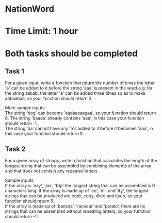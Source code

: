 
# NationWord
# Time Limit: 1 hour
# Both tasks should be completed

## Task 1
For a given input, write a function that return the number of times the letter 'a' can be added to it before the string 'aaa' is present in the word e.g. for the string aabab, the letter 'a' can be added three times so as to make aabaabaa, so your function should return 3.

More sample inputs  
The string 'dog' can become 'aadaaoaagaa', so your function should return 8.
The string 'baaaa' already contains 'aaa', in this case your function should return -1.  
The string 'aa' cannot have any 'a's added to it before it becomes 'aaa', in this case your function should return 0.

## Task 2  
For a given array of strings, write a function that calculates the length of the longest string that can be assembled by combining elements of the array and that does not contain any repeated letters.

Sample inputs  
If the array is 'ezy', 'jnx', 'btp' the longest string that can be assembled is 9 characters long.
If the array is made up of 'co', 'dil' and 'ity', the longest strings that can be produced are codil, coity, dilco and ityco, so your function should return 5.  
If the array is made up of 'banana', 'racecar' and 'potato', there are no strings that can be assembled without repeating letters, so your function should return -1.
 
